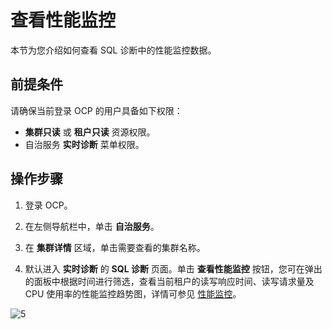 # 查看性能监控

本节为您介绍如何查看 SQL 诊断中的性能监控数据。

## 前提条件

请确保当前登录 OCP 的用户具备如下权限：

* **集群只读** 或 **租户只读** 资源权限。
* 自治服务 **实时诊断** 菜单权限。

## 操作步骤

1. 登录 OCP。

2. 在左侧导航栏中，单击 **自治服务**。

3. 在 **集群详情** 区域，单击需要查看的集群名称。

4. 默认进入 **实时诊断** 的 **SQL 诊断** 页面。单击 **查看性能监控** 按钮，您可在弹出的面板中根据时间进行筛选，查看当前租户的读写响应时间、读写请求量及 CPU 使用率的性能监控趋势图，详情可参见 [性能监控](../100.performance-monitoring-overview/300.view-host-performance.md)。

![5](https://obbusiness-private.oss-cn-shanghai.aliyuncs.com/doc/img/ocp/401/%E6%80%A7%E8%83%BD%E7%9B%91%E6%8E%A71.png)
